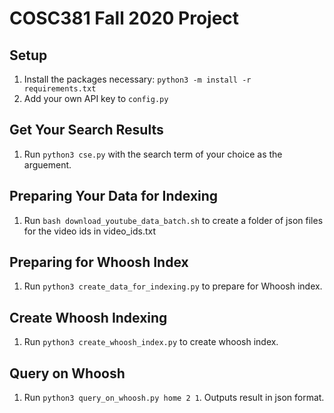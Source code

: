 # COSC381 Fall 2020 Project #
## Setup ##
1. Install the packages necessary: `python3 -m install -r requirements.txt`
2. Add your own API key to `config.py`
## Get Your Search Results ##
1. Run `python3 cse.py` with the search term of your choice as the arguement.
## Preparing Your Data for Indexing ##
1. Run `bash download_youtube_data_batch.sh` to create a folder of json files for the video ids in video_ids.txt
## Preparing for Whoosh Index
1. Run `python3 create_data_for_indexing.py` to prepare for Whoosh index.
## Create Whoosh Indexing 
1. Run `python3 create_whoosh_index.py` to create whoosh index.
## Query on Whoosh
1. Run `python3 query_on_whoosh.py home 2 1`. Outputs result in json format.
